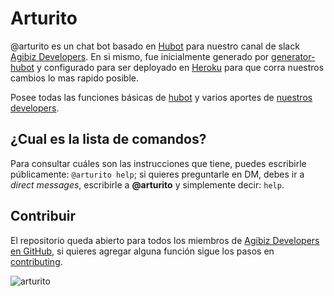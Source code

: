 # Arturito

@arturito es un chat bot basado en [Hubot](https://hubot.github.com/) para nuestro canal de slack [Agibiz Developers](http://devsagibiz.slack.com). En si mismo, fue inicialmente generado por [generator-hubot](https://github.com/hubotio/generator-hubot) y configurado para ser deployado en [Heroku](https://www.heroku.com/) para que corra nuestros cambios lo mas rapido posible.

Posee todas las funciones básicas de [hubot](https://hubot.github.com/) y varios aportes de [nuestros developers](https://github.com/agibizDevs/arturito/graphs/contributors).

## ¿Cual es la lista de comandos?

Para consultar cuáles son las instrucciones que tiene, puedes escribirle públicamente: `@arturito help`; si quieres preguntarle en DM, debes ir a *direct messages*, escribirle a **@arturito** y simplemente decir: `help`.

## Contribuir

El repositorio queda abierto para todos los miembros de [Agibiz Developers en GitHub](https://github.com/agibizdevs), si quieres agregar alguna función sigue los pasos en [contributing](CONTRIBUTING.MD).

![arturito](https://wallpaperscraft.com/image/r2d2_drone_star_wars_toy_113637_3840x2160.jpg)
